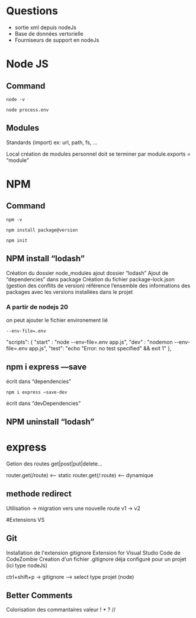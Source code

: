 # Questions

- sortie xml depuis nodeJs
- Base de données vertorielle
- Fourniseurs de support en nodeJs


# Node JS

## Command
```
node -v
```

```
node process.env
```

## Modules
Standards (import)
ex: url, path, fs, …

Local
création de modules personnel
doit se terminer par module.exports = “module”


# NPM

## Command
```
npm -v
```

```
npm install package@version
```

```
npm init
```

## NPM install “lodash”
Création du dossier node_modules 
ajout dossier “lodash”
Ajout de “dependencies” dans package
Création du fichier package-lock.json (gestion des conflits de version)
référence l’ensemble des informations des packages avec les versions installées dans le projet

### A partir de nodejs 20
on peut ajouter le fichier environement lié

```
--env-file=.env
```

  "scripts": {
    "start" : "node --env-file=.env app.js",
    "dev" : "nodemon --env-file=.env app.js",
    "test": "echo \"Error: no test specified\" && exit 1"
  },

## npm i express —save
écrit dans “dependencies”

```
npm i express —save-dev
```

écrit dans “devDependencies”

## NPM uninstall “lodash”

# express
Getion des routes
get|post|put|delete...

router.get(/route) <-- static
router.get(/:route) <-- dynamique

## methode redirect
Utilisation -> migration vers une nouvelle route v1 -> v2

#Extensions VS

## Git

Installation de l'extension gitignore Extension for Visual Studio Code de CodeZombie
Creation d'un fichier .gitignore déja configuré pour un projet (ici type nodeJs)

ctrl+shift+p -> gitignore
--> select type projet (node)

## Better Comments

Colorisation des commantaires 
valeur ! * ? //
